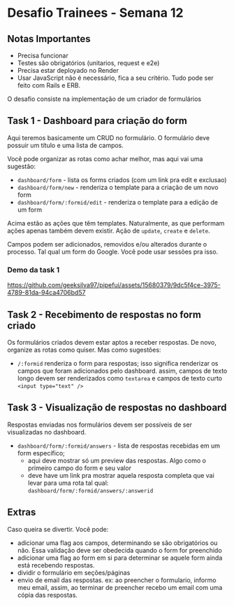 # Desafio Trainees - Semana 12

## Notas Importantes

- Precisa funcionar
- Testes são obrigatórios (unitarios, request e e2e)
- Precisa estar deployado no Render
- Usar JavaScript não é necessário, fica a seu critério. Tudo pode ser feito com Rails e ERB.

O desafio consiste na implementação de um criador de formulários

## Task 1 - Dashboard para criação do form

Aqui teremos basicamente um CRUD no formulário. O formulário deve possuir um título e uma lista de campos.

Você pode organizar as rotas como achar melhor, mas aqui vai uma sugestão:

- `dashboard/form` - lista os forms criados (com um link pra edit e exclusao)
- `dashboard/form/new` - renderiza o template para a criação de um novo form
- `dashboard/form/:formid/edit` - renderiza o template para a edição de um form

Acima estão as ações que têm templates. Naturalmente, as que performam ações apenas também devem existir. Ação de `update`, `create` e `delete`.

Campos podem ser adicionados, removidos e/ou alterados durante o processo. Tal qual um form do Google. Você pode usar sessões pra isso.

### Demo da task 1

https://github.com/geeksilva97/pipefui/assets/15680379/9dc5f4ce-3975-4789-81da-94ca4706bd57


## Task 2 - Recebimento de respostas no form criado

Os formulários criados devem estar aptos a receber respostas. De novo, organize as rotas como quiser. Mas como
sugestões:

- `/:formid` renderiza o form para respostas; isso significa renderizar os campos que foram adicionados pelo dashboard.
    assim, campos de texto longo devem ser renderizados como `textarea` e campos de texto curto `<input type="text" />`

## Task 3 - Visualização de respostas no dashboard

Respostas enviadas nos formulários devem ser possíveis de ser visualizadas no dashboard.

- `dashboard/form/:formid/answers` - lista de respostas recebidas em um form específico;
    - aqui deve mostrar só um preview das respostas. Algo como o primeiro campo do form e seu valor
    - deve have um link pra mostrar aquela resposta completa que vai levar para uma rota tal qual: `dashboard/form/:formid/answers/:answerid`


## Extras

Caso queira se divertir. Você pode:

- adicionar uma flag aos campos, determinando se são obrigatórios ou não. Essa validação deve ser obedecida quando
    o form for preenchido
- adicionar uma flag ao form em si para determinar se aquele form ainda está recebendo respostas.
- dividir o formulário em seções/páginas
- envio de email das respostas. ex: ao preencher o formulario, informo meu email, assim, ao terminar de preencher recebo
    um email com uma cópia das respostas.
